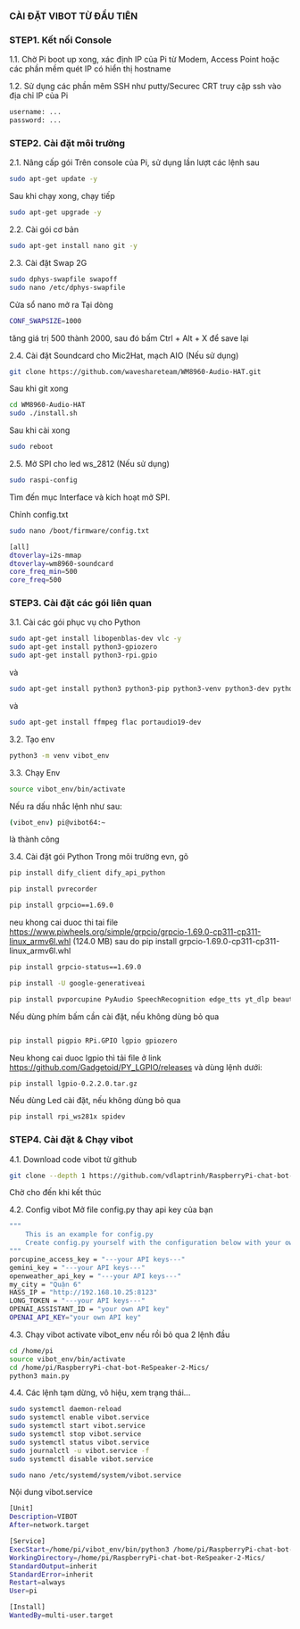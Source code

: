 ### CÀI ĐẶT VIBOT TỪ ĐẦU TIÊN

### STEP1. Kết nối Console

1.1. Chờ Pi boot up xong, xác định IP của Pi từ Modem, Access Point hoặc các phần mềm quét IP có hiển thị hostname

1.2. Sử dụng các phần mêm SSH như putty/Securec CRT truy cập ssh vào địa chỉ IP của Pi

```sh
username: ...
password: ...
```

### STEP2. Cài đặt môi trường

2.1. Nâng cấp gói
Trên console của Pi, sử dụng lần lượt các lệnh sau

```sh
sudo apt-get update -y
```
Sau khi chạy xong, chạy tiếp
```sh
sudo apt-get upgrade -y
```
2.2. Cài gói cơ bản
```sh
sudo apt-get install nano git -y
```
2.3. Cài đặt Swap 2G

```sh
sudo dphys-swapfile swapoff
sudo nano /etc/dphys-swapfile
```
Cửa sổ nano mở ra
Tại dòng 
```sh
CONF_SWAPSIZE=1000
```
tăng giá trị 500 thành 2000, sau đó bấm Ctrl + Alt + X để save lại

2.4. Cài đặt Soundcard cho Mic2Hat, mạch AIO (Nếu sử dụng)
```sh
git clone https://github.com/waveshareteam/WM8960-Audio-HAT.git
```
Sau khi git xong
```sh
cd WM8960-Audio-HAT
sudo ./install.sh 
```
Sau khi cài xong
```sh
sudo reboot
```
2.5. Mở SPI cho led ws_2812 (Nếu sử dụng)
```sh
sudo raspi-config
```
Tìm đến mục Interface và kích hoạt mở SPI.

Chỉnh config.txt
```sh
sudo nano /boot/firmware/config.txt
```

```sh
[all]
dtoverlay=i2s-mmap
dtoverlay=wm8960-soundcard
core_freq_min=500
core_freq=500
```


### STEP3. Cài đặt các gói liên quan
3.1. Cài các gói phục vụ cho Python

```sh
sudo apt-get install libopenblas-dev vlc -y
sudo apt-get install python3-gpiozero
sudo apt-get install python3-rpi.gpio 
```
và
```sh
sudo apt-get install python3 python3-pip python3-venv python3-dev python3-pyaudio
```
và
```sh
sudo apt-get install ffmpeg flac portaudio19-dev
```

3.2. Tạo env
```sh
python3 -m venv vibot_env
```
3.3. Chạy Env
```sh
source vibot_env/bin/activate
```
Nếu ra dấu nhắc lệnh như sau:
```sh
(vibot_env) pi@vibot64:~ 
```
là thành công

3.4. Cài đặt gói Python
Trong môi trường evn, gõ
```sh
pip install dify_client dify_api_python
```
```sh
pip install pvrecorder
```
```sh
pip install grpcio==1.69.0
```
neu khong cai duoc thi tai file https://www.piwheels.org/simple/grpcio/grpcio-1.69.0-cp311-cp311-linux_armv6l.whl (124.0 MB)
sau do pip install grpcio-1.69.0-cp311-cp311-linux_armv6l.whl
```sh
pip install grpcio-status==1.69.0
```


```sh
pip install -U google-generativeai
```
```sh
pip install pvporcupine PyAudio SpeechRecognition edge_tts yt_dlp beautifulsoup4 requests
```

Nếu dùng phím bấm cần cài đặt, nếu không dùng bỏ qua
```sh

pip install pigpio RPi.GPIO lgpio gpiozero
```
Neu khong cai duoc lgpio thì tải file ở link https://github.com/Gadgetoid/PY_LGPIO/releases và dùng lệnh dưới:
```sh
pip install lgpio-0.2.2.0.tar.gz
```

Nếu dùng Led cài đặt, nếu không dùng bỏ qua
```sh
pip install rpi_ws281x spidev
```
### STEP4. Cài đặt & Chạy vibot

4.1. Download code vibot từ github
```sh
git clone --depth 1 https://github.com/vdlaptrinh/RaspberryPi-chat-bot-ReSpeaker-2-Mics.git
```
Chờ cho đến khi kết thúc

4.2. Config vibot
Mở file config.py thay api key của bạn
```sh
"""
    This is an example for config.py
    Create config.py yourself with the configuration below with your own API keys
"""
porcupine_access_key = "---your API keys---"
gemini_key = "---your API keys---"
openweather_api_key = "---your API keys---"
my_city = "Quận 6"
HASS_IP = "http://192.168.10.25:8123"
LONG_TOKEN = "---your API keys---"
OPENAI_ASSISTANT_ID = "your own API key"
OPENAI_API_KEY="your own API key"
```

4.3. Chạy vibot
activate vibot_env nếu rồi bỏ qua 2 lệnh đầu
```sh
cd /home/pi
source vibot_env/bin/activate
cd /home/pi/RaspberryPi-chat-bot-ReSpeaker-2-Mics/
python3 main.py
```

4.4. Các lệnh tạm dừng, vô hiệu, xem trạng thái...
```sh
sudo systemctl daemon-reload
sudo systemctl enable vibot.service
sudo systemctl start vibot.service
sudo systemctl stop vibot.service
sudo systemctl status vibot.service
sudo journalctl -u vibot.service -f
sudo systemctl disable vibot.service
```
```sh
sudo nano /etc/systemd/system/vibot.service
```
Nội dung vibot.service
```sh
[Unit]
Description=VIBOT
After=network.target

[Service]
ExecStart=/home/pi/vibot_env/bin/python3 /home/pi/RaspberryPi-chat-bot-ReSpeaker-2-Mics/main.py
WorkingDirectory=/home/pi/RaspberryPi-chat-bot-ReSpeaker-2-Mics/
StandardOutput=inherit
StandardError=inherit
Restart=always
User=pi

[Install]
WantedBy=multi-user.target
```